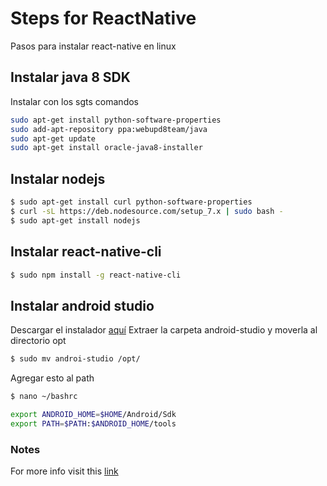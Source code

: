 # Steps for ReactNative

Pasos para instalar react-native en linux

## Instalar java 8 SDK

Instalar con los sgts comandos

```sh
sudo apt-get install python-software-properties
sudo add-apt-repository ppa:webupd8team/java
sudo apt-get update
sudo apt-get install oracle-java8-installer
```

## Instalar nodejs

```sh
$ sudo apt-get install curl python-software-properties 
$ curl -sL https://deb.nodesource.com/setup_7.x | sudo bash -
$ sudo apt-get install nodejs
```

## Instalar react-native-cli

```sh
$ sudo npm install -g react-native-cli
```


## Instalar android studio

Descargar el instalador [aquí](https://developer.android.com/studio/index.html)
Extraer la carpeta android-studio y moverla al directorio opt

```sh
$ sudo mv androi-studio /opt/
```

Agregar esto al path

```sh
$ nano ~/bashrc
```

```sh
export ANDROID_HOME=$HOME/Android/Sdk
export PATH=$PATH:$ANDROID_HOME/tools
```

### Notes

For more info visit this [link](https://www.youtube.com/watch?v=y7aPKTOnUUQ&list=PL2g-DF7-WOZ4pzupMZfBJiDEh_OLRvBRy&index=4)


